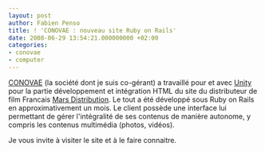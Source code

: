 ```yaml
---
layout: post
author: Fabien Penso
title: ! 'CONOVAE : nouveau site Ruby on Rails'
date: 2008-06-29 13:54:21.000000000 +02:00
categories:
- conovae
- computer
---
```

<a href="http://www.conovae.com/">CONOVAE</a> (la société dont je suis co-gérant) a travaillé pour et avec <a href="http://www.unity.fr/">Unity</a> pour la partie développement et intégration HTML du site du distributeur de film Francais <a href="http://www.marsfilms.com/">Mars Distribution</a>. Le tout a été développé sous Ruby on Rails en approximativement un mois. Le client possède une interface lui permettant de gérer l'intégralité de ses contenus de manière autonome, y compris les contenus multimédia (photos, vidéos).

Je vous invite à visiter le site et à le faire connaitre.
